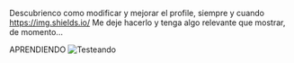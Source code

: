 Descubrienco como modificar y mejorar el profile, siempre y cuando
https://img.shields.io/
Me deje hacerlo y tenga algo relevante que mostrar, de momento...

APRENDIENDO
![Testeando](https://img.shields.io/static/v1?label=Un_poco_de&message=Algo&color=orange)</br>

<!--
**vsolgar/vsolgar** is a ✨ _special_ ✨ repository because its `README.md` (this file) appears on your GitHub profile.

Here are some ideas to get you started:

- 🔭 I’m currently working on ...
- 🌱 I’m currently learning ...
- 👯 I’m looking to collaborate on ...
- 🤔 I’m looking for help with ...
- 💬 Ask me about ...
- 📫 How to reach me: ...
- 😄 Pronouns: ...
- ⚡ Fun fact: ...
-->
